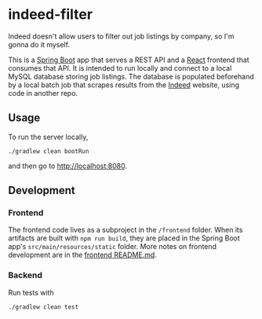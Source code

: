 # indeed-filter

Indeed doesn't allow users to filter out job listings by company, so I'm gonna do it myself.

This is a [Spring Boot](https://spring.io/projects/spring-boot) app that serves a REST API and a 
[React](https://reactjs.org/) frontend that consumes that API.  It is intended to run locally and connect to a local
MySQL database storing job listings.  The database is populated beforehand by a local batch job that scrapes results
from the [Indeed](https://www.indeed.com/) website, using code in another repo.

## Usage

To run the server locally,

```
./gradlew clean bootRun
```

and then go to [http://localhost:8080](http://localhost:8080).

## Development

### Frontend

The frontend code lives as a subproject in the `/frontend` folder.  When its artifacts are built with `npm run build`,
they are placed in the Spring Boot app's `src/main/resources/static` folder.  More notes on frontend development are in
the [frontend README.md](frontend/README.md).

### Backend

Run tests with

```
./gradlew clean test
```
